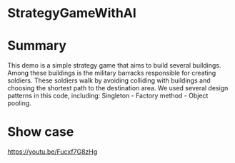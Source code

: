 # StrategyGameWithAI
# Summary
This demo is a simple strategy game that aims to build several buildings. Among these buildings is the military barracks responsible for creating soldiers. These soldiers walk by avoiding colliding with buildings and choosing the shortest path to the destination area. 
We used several design patterns in this code, including: Singleton - Factory method - Object pooling.

# Show case
https://youtu.be/Fucxf7G8zHg

